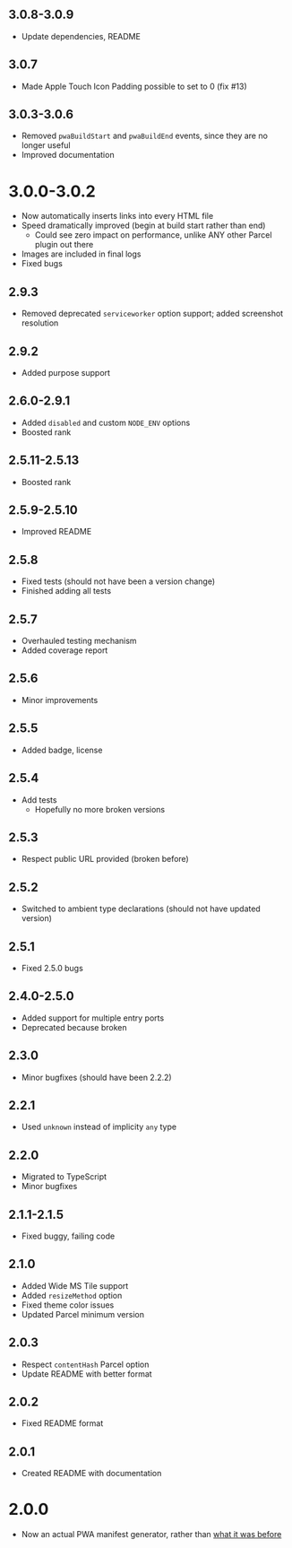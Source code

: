 ## 3.0.8-3.0.9
- Update dependencies, README
## 3.0.7
- Made Apple Touch Icon Padding possible to set to 0 (fix #13)
## 3.0.3-3.0.6
- Removed `pwaBuildStart` and `pwaBuildEnd` events, since they are no longer useful
- Improved documentation
# 3.0.0-3.0.2
- Now automatically inserts links into every HTML file
- Speed dramatically improved (begin at build start rather than end)
  - Could see zero impact on performance, unlike ANY other Parcel plugin out there
- Images are included in final logs
- Fixed bugs
## 2.9.3
- Removed deprecated `serviceworker` option support; added screenshot resolution
## 2.9.2
- Added purpose support
## 2.6.0-2.9.1
- Added `disabled` and custom `NODE_ENV` options
- Boosted rank
## 2.5.11-2.5.13
- Boosted rank
## 2.5.9-2.5.10
- Improved README
## 2.5.8
- Fixed tests (should not have been a version change)
- Finished adding all tests
## 2.5.7
- Overhauled testing mechanism
- Added coverage report
## 2.5.6
- Minor improvements
## 2.5.5
- Added badge, license
## 2.5.4
- Add tests
  - Hopefully no more broken versions
## 2.5.3
- Respect public URL provided (broken before)
## 2.5.2
- Switched to ambient type declarations (should not have updated version)
## 2.5.1
- Fixed 2.5.0 bugs
## 2.4.0-2.5.0
- Added support for multiple entry ports
- Deprecated because broken
## 2.3.0
- Minor bugfixes (should have been 2.2.2)
## 2.2.1
- Used `unknown` instead of implicity `any` type
## 2.2.0
- Migrated to TypeScript
- Minor bugfixes
## 2.1.1-2.1.5
- Fixed buggy, failing code
## 2.1.0
- Added Wide MS Tile support
- Added `resizeMethod` option
- Fixed theme color issues
- Updated Parcel minimum version
## 2.0.3
- Respect `contentHash` Parcel option
- Update README with better format
## 2.0.2
- Fixed README format
## 2.0.1
- Created README with documentation
# 2.0.0
- Now an actual PWA manifest generator, rather than [what it was before](https://github.com/101arrowz/parcel-plugin-precache-manifest)
